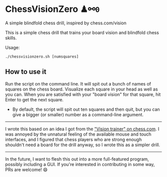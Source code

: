 # ChessVisionZero ♟⚯`0`
A simple blindfold chess drill, inspired by chess.com/vision

This is a simple chess drill that trains your board vision and blindfold chess skills.

Usage:
```
./chessvisionzero.sh [numsquares]
```

## How to use it
Run the script on the command line. It will spit out a bunch of names of squares on the chess board.
Visualize each square in your head as well as you can. When you are satisfied with your "board vision"
for that square, hit Enter to get the next square.
 - By default, the script will spit out ten squares and then quit, but you can give a bigger (or smaller)
 number as a command-line argument.

---

I wrote this based on an idea I got from the ["Vision trainer" on chess.com](https://www.chess.com/vision).
I was annoyed by the unnatural feeling of the available mouse and touch interfaces, and I figured that
chess players who are strong enough shouldn't need a board for the drill anyway, so I wrote this as a simpler
drill.

---

In the future, I want to flesh this out into a more full-featured program, possibly including a GUI.
If you're interested in contributing in some way, PRs are welcome! 😄

